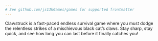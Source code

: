 ```yaml
---
# See github.com/js13kGames/games for supported frontmatter
---
```

Clawstruck is a fast-paced endless survival game where you must dodge the relentless strikes of a mischievous black cat’s claws. Stay sharp, stay quick, and see how long you can last before it finally catches you!